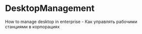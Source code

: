 # DesktopManagement
How to manage desktop in enterprise - Как управлять рабочими станциями в корпорациях
